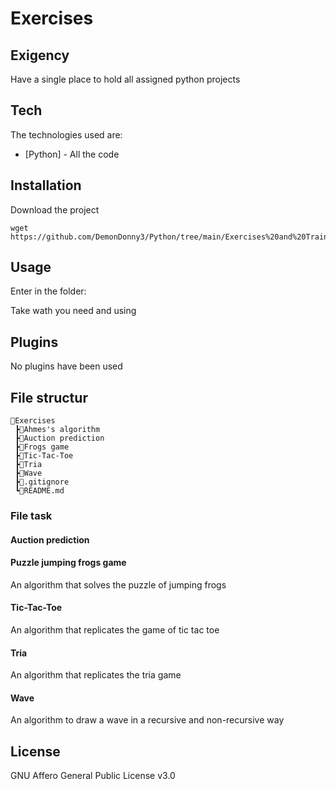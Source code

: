 # Exercises
## Exigency
Have a single place to hold all assigned python projects

## Tech
The technologies used are:

- [Python] - All the code

## Installation
Download the project

```
wget https://github.com/DemonDonny3/Python/tree/main/Exercises%20and%20Training/Exercises
```

## Usage
Enter in the folder:

Take wath you need and using

## Plugins
No plugins have been used

## File structur
```
📂Exercises
 ┣📂Ahmes's algorithm
 ┣📂Auction prediction
 ┣📂Frogs game
 ┣📂Tic-Tac-Toe
 ┣📂Tria
 ┣📂Wave
 ┣📜.gitignore
 ┗📜README.md
```

### File task
#### Auction prediction


#### Puzzle jumping frogs game
An algorithm that solves the puzzle of jumping frogs

#### Tic-Tac-Toe
An algorithm that replicates the game of tic tac toe

#### Tria
An algorithm that replicates the tria game

#### Wave
An algorithm to draw a wave in a recursive and non-recursive way

## License
GNU Affero General Public License v3.0